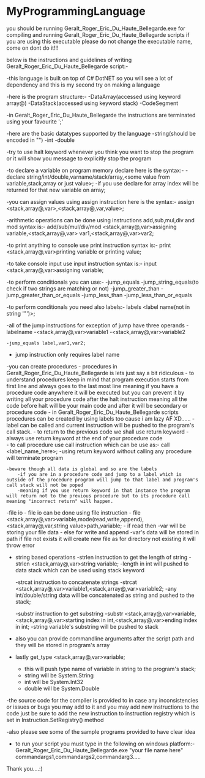# MyProgrammingLanguage
you should be running Geralt_Roger_Eric_Du_Haute_Bellegarde.exe for compiling and running Geralt_Roger_Eric_Du_Haute_Bellegarde scripts
if you are using this executable please do not change the executable name, come on dont do it!!!

below is the instructions and guidelines of writing Geralt_Roger_Eric_Du_Haute_Bellegarde script:- 

-this language is built on top of C# DotNET so you will see a lot of dependency and this is my second try on making a language

-here is the program structure:-
	-DataArray(accessed using keyword array@<your int index here>)
	-DataStack(accessed using keyword stack)
	-CodeSegment

-in Geralt_Roger_Eric_Du_Haute_Bellegarde the instructions are terminated using your favourite ';'

-here are the basic datatypes supported by the language
	-string(should be encoded in "")
	-int
	-double

-try to use halt keyword whenever you think you want to stop the program or it will show you message to explicitly stop the program

-to declare a variable on program memory declare here is the syntax:-
	-declare string/int/double,varname/stack/array,<some value from variable,stack,array or just value>;
	-if you use declare for array index will be returned for that new variable on array;

-you can assign values using assign instruction here is the syntax:- 
	assign <stack,array@<your int index here>,var>,<stack,array@<your int index here>,var,value>;

-arithmetic operations can be done using instructions add,sub,mul,div and mod syntax is:- 
	add/sub/mul/div/mod <stack,array@<your int index here>,var>assigning variable,<stack,array@<your int index here>,var> var1,<stack,array@<your int index here>,var>var2;

-to print anything to console use print instruction syntax is:-
	print <stack,array@<your int index here>,var>printing variable or printing value;

-to take console input use input instruction syntax is:- 
	input <stack,array@<your int index here>,var>assigning variable;

-to perform conditionals you can use:-
	-jump_equals
	-jump_string_equals(to check if two strings are matching or not)
	-jump_greater_than
	-jump_greater_than_or_equals
	-jump_less_than
	-jump_less_than_or_equals

-to perform conditionals you need also labels:-
	labels <label name(not in string '"')>;

-all of the jump instructions for exception of jump have three operands
	-labelname
	-<stack,array@<your int index here>,var>variable1
	-<stack,array@<your int index here>,var>variable2

	-jump_equals label,var1,var2;

- jump instruction only requires label name


-you can create procedures
	- procedures in Geralt_Roger_Eric_Du_Haute_Bellegarde is lets just say a bit ridiculous
	- to understand procedures keep in mind that program execution starts from first line and always goes to the last most line meaning if you have a procedure code anywhere it will be executed 
	  but you can prevent it by writing all your procedure code after the halt instruction meaning all the code before halt will be your main code and after it will be secondary or procedure code
	- in Geralt_Roger_Eric_Du_Haute_Bellegarde scripts procedures can be created by using labels too cause i am lazy AF XD......
	- label can be called and current instruction will be pushed to the program's call stack.
	- to return to the previous code we shall use return keyword 
	- always use return keyword at the end of your procedure code	
	- to call procedure use call instruction which can be use as:- call <label_name_here>;
	-using return keyword without calling any procedure will terminate program

	-beware though all data is global and so are the labels
		-if you are in a procedure code and jump to a label which is outside of the procedure program will jump to that label and program's call stack will not be poped
		-meaning if you use return keyword in that instance the program will return not to the previous procedure but to its procedure call meaning "incorrect return" will happen.

-file io
	- file io can be done using file instruction
	- file 	<stack,array@<your int index here>,var>variable,mode(read,write,append),<stack,array@<your int index here>,var,string value>path_variable;
	- if read then
		-var will be storing your file data
	- else for write and append
		-var's data will be stored in path if file not exists it will create new file as for directory not existing it will throw error

- string based operations
	-strlen instruction to get the length of string 
		-strlen <stack,array@<your int index here>,var>string variable;
		-length in int will pushed to data stack which can be used using stack keyword

	-strcat instruction to concatenate strings 
		-strcat <stack,array@<your int index here>,var>variable1,<stack,array@<your int index here>,var>variable2;
		-any int/double/string data will be concatenated as string and pushed to the stack;
	
	-substr instruction to get substring
		-substr <stack,array@<your int index here>,var>variable,<stack,array@<your int index here>,var>starting index in int,<stack,array@<your int index here>,var>ending index in int;
		-string variable's substring will be pushed to stack

- also you can provide commandline arguments after the script path and they will be stored in program's array 

- lastly get_type <stack,array@<your int index here>,var>variable; 
	- this will push type name of variable in string to the program's stack;
	- string will be System.String
	- int will be System.Int32
	- double will be System.Double

-the source code for the compiler is provided to in case any inconsistencies or issues or bugs you may add to it and you may add new instructions to the code just be sure to add the new instruction to instruction registry which is set in Instruction.SetRegistry() method

-also please see some of the sample programs provided to have clear idea 

- to run your script you must type in the following on windows platform:-
	Geralt_Roger_Eric_Du_Haute_Bellegarde.exe "your file name here" commandargs1,commandargs2,commandarg3.....
	

Thank you....:)
